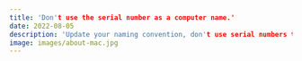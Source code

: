 ```yaml
---
title: 'Don't use the serial number as a computer name.'
date: 2022-08-05
description: 'Update your naming convention, don't use serial numbers to name your computers. Use something else'
image: images/about-mac.jpg
---
```


